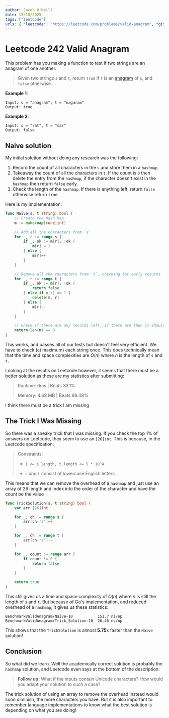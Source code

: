 ```yaml
---
author: Jacob O'Neill
date: 13/10/2025
tags: ["leetcode"]
urls: { "leetcode": "https://leetcode.com/problems/valid-anagram", "github": "https://github.com/jacoboneill/blog/blob/main/posts/leetcode_242_valid_anagram/valid_anagram.go"}
---
```


# Leetcode 242 Valid Anagram

This problem has you making a function to test if two strings are an anagram of one another.

> Given two strings `s` and `t`, return `true` if `t` is an [anagram](https://gcide.gnu.org.ua/?q=Anagram&define=1) of `s`, and `false` otherwise.

**Example 1**:
```
Input: s = "anagram", t = "nagaram"
Output: true
```

**Example 2**:
```
Input: s = "rat", t = "car"
Output: false
```

## Naive solution

My initial solution without doing any research was the following:

1. Record the count of all characters in the `s` and store them in a `hashmap`
2. Takeaway the count of all the characters in `t`. If the count is `0` then delete the entry from the `hashmap`, if the character doesn't exist in the `hashmap` then return `false` early
3. Check the length of the `hashmap`. If there is anything left, return `false` otherwise return `true`.

Here is my implementation:
```go
func Naive(s, t string) bool {
    // Create the Hash Map
    m := make(map[rune]int)

    // Add all the characters from `s`
    for _, r := range s {
        if _, ok := m[r]; !ok {
            m[r] = 1
        } else {
            m[r]++
        }
    }

    // Remove all the characters from `t`, checking for early returns
    for _, r := range t {
        if _, ok := m[r]; !ok {
            return false
        } else if m[r] == 1 {
            delete(m, r)
        } else {
            m[r]--
        }
    }

    // Check if there are any records left, if there are then it should return false
    return len(m) == 0
}
```

This works, and passes all of our tests but doesn't feel very efficient. We have to check (at maximum) each string once. This does technically mean that the time and space complexities are $O(n)$ where $n$ is the length of `s` and `t`.

Looking at the results on Leetcode however, it seems that there must be a better solution as these are my statistics after submitting:

> Runtime: 6ms | Beats 33.1%
>
> Memory: 4.68 MB | Beats 99.48%

I think there must be a trick I am missing

## The Trick I Was Missing

So there was a sneaky trick that I was missing. If you check the top 1% of answers on Leetcode, they seem to use an `[26]int`. This is because, in the Leetcode specification:

> Constraints:
> 
> * `1 <= s.length, t.length <= 5 * 10^4`
> 
> * `s` and `t` consist of lowercase English letters

This means that we can remove the overhead of a `hashmap` and just use an array of 26 length and index into the order of the character and have the count be the value


```go
func TrickSolution(s, t string) bool {
    var arr [26]int

    for _, ch := range s {
        arr[ch-'a']++
    }

    for _, ch := range t {
        arr[ch-'a']--
    }

    for _, count := range arr {
        if count != 0 {
            return false
        }
    }

    return true
}
```

This still gives us a time and space complexity of $O(n)$ where $n$ is still the length of `s` and `t`. But because of Go's implementation, and reduced overhead of a `hashmap`, it gives us these statistics:

```
BenchmarkValidAnagram/Naive-10           151.7 ns/op
BenchmarkValidAnagram/Trick_Solution-10  26.46 ns/op
```

This shows that the `TrickSolution` is almost **5.75**x faster than the `Naive` solution!

## Conclusion

So what did we learn. Well the academically correct solution is probably the `hashmap` solution, and Leetcode even says at the bottom of the description:

> **Follow up:** What if the inputs contain Unicode characters? How would you adapt your solution to such a case?

The trick solution of using an array to remove the overhead instead would soon diminish, the more characters you have. But it is also important to remember language implementations to know what the best solution is depending on what you are doing!
